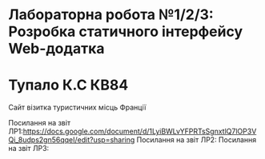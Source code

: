 # Лабораторна робота №1/2/3: Розробка статичного інтерфейсу Web-додатка
# Тупало К.С КВ84 
Сайт візитка туристичних місць Франції

Посилання на звіт ЛР1:https://docs.google.com/document/d/1LyiBWLvYFPRTsSgnxtlQ7lOP3VQi_8udps2gn56qqeI/edit?usp=sharing
Посилання на звіт ЛР2:
Посилання на звіт ЛР3:
